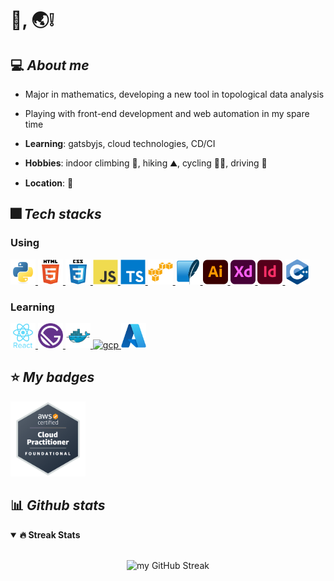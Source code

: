 <!-- <h1 align="center">Hi 👋, I’m @uiharu-kazari</h1>
<h3 align="center">A passionate Python and Front-End (and a beginner designer) developer from Brazil</h3> -->
<!-- # 🌏 <b>Hello, World!</b> -->
# <b>👋, 🌏❕</b>

## 💻  <i>About me </i>

- Major in mathematics, developing a new tool in topological data analysis

- Playing with front-end development and web automation in my spare time

- **Learning**: gatsbyjs, cloud technologies, CD/CI

- **Hobbies**: indoor climbing 🧗, hiking ⛰️, cycling 🚴‍♂️, driving 🚙

- **Location**: 🗻


## 🎆 <i>Tech stacks</i>
### Using
<p align="left"> 
<a href="https://www.python.org" target="_blank"> <img src="https://raw.githubusercontent.com/devicons/devicon/master/icons/python/python-original.svg" alt="python" width="40" height="40"/> </a> 
<a href="https://www.w3.org/html/" target="_blank"> <img src="https://raw.githubusercontent.com/devicons/devicon/master/icons/html5/html5-original-wordmark.svg" alt="html5" width="40" height="40"/> </a>
<a href="https://www.w3schools.com/css/" target="_blank"> <img src="https://raw.githubusercontent.com/devicons/devicon/master/icons/css3/css3-original-wordmark.svg" alt="css3" width="40" height="40"/> </a>
<a href="https://developer.mozilla.org/en-US/docs/Web/JavaScript" target="_blank"> <img src="https://raw.githubusercontent.com/devicons/devicon/master/icons/javascript/javascript-original.svg" alt="javascript" width="40" height="40"/> </a>
<a href="https://www.typescriptlang.org/" target="_blank"> <img src="https://raw.githubusercontent.com/devicons/devicon/master/icons/typescript/typescript-original.svg" alt="typescript" width="40" height="40"/> </a>
<a href="https://aws.amazon.com/" target="_blank"> <img src="https://raw.githubusercontent.com/devicons/devicon/master/icons/amazonwebservices/amazonwebservices-original.svg" alt="aws" width="40" height="40"/> </a>
<a href="https://www.sqlite.org/" target="_blank"> <img src="https://raw.githubusercontent.com/devicons/devicon/master/icons/sqlite/sqlite-original.svg" alt="sqlite" width="40" height="40"/> </a>
<a href="https://www.adobe.com/products/illustrator.html" target="_blank"> <img src="images/illustrator.png" alt="illustrator" width="40" height="40"/> </a>
<a href="https://www.adobe.com/products/xd.html" target="_blank"> <img src="images/xd.png" alt="xd" width="40" height="40"/> </a>
<a href="https://www.adobe.com/products/indesign.html" target="_blank"> <img src="images/indesign.png" alt="indesign" width="40" height="40"/> </a>
<a href="https://isocpp.org/" target="_blank"> <img src="https://raw.githubusercontent.com/devicons/devicon/master/icons/cplusplus/cplusplus-original.svg" alt="cpp" width="40" height="40"/> </a> 

</p>

### Learning
<p align="left"> 
<a href="https://reactjs.org/" target="_blank"> <img src="https://raw.githubusercontent.com/devicons/devicon/master/icons/react/react-original-wordmark.svg" alt="react" width="40" height="40"/> </a>
<a href="https://www.gatsbyjs.com/" target="_blank"> <img src="https://raw.githubusercontent.com/devicons/devicon/master/icons/gatsby/gatsby-original.svg" alt="gatsby" width="40" height="40"/> </a>
<a href="https://www.docker.com/" target="_blank"> <img src="https://raw.githubusercontent.com/devicons/devicon/master/icons/docker/docker-original.svg" alt="docker" width="40" height="40"/> </a> 
<a href="https://cloud.google.com" target="_blank"> <img src="https://www.vectorlogo.zone/logos/google_cloud/google_cloud-icon.svg" alt="gcp" width="40" height="40"/> </a> 
<a href="https://azure.microsoft.com/" target="_blank"> <img src="https://raw.githubusercontent.com/devicons/devicon/master/icons/azure/azure-original.svg" alt="azure" width="40" height="40"/> </a> 
</p>


## ⭐ <i>My badges</i>
<img src="images/aws-certified-cloud-practitioner.png" alt="AWS Certified Cloud Practitioner" width="120" height="120"/>

## 📊 <i>Github stats</i>
<!-- <details open> 
  <summary><b>⚡ Recent GitHub Activity</b></summary>
  <br/>
  <p align="center">
    <img alt="my github graph" src="https://activity-graph.herokuapp.com/graph?username=uiharu-kazari&theme=github-light&hide_border=true&area=true" height="auto"/>
  </p>
<br/>
</details> -->


<details open>
  <summary><b>🔥 Streak Stats</b></summary>
  <br/>
  <p align="center">
    <img src="https://github-readme-streak-stats.herokuapp.com/?user=uiharu-kazari&theme=buefy" alt="my GitHub Streak"  />
  </p>
  <br/>

</details>

<br/>
